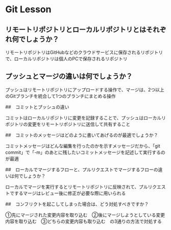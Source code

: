 # Git Lesson

## リモートリポジトリとローカルリポジトリとはそれぞれ何でしょうか？

リモートリポジトリはGitHubなどのクラウドサービスに保存されるリポジトリで、ローカルリポジトリは個人のPCで保存されるリポジトリ

## プッシュとマージの違いは何でしょうか？

プッシュはリモートリポジトリにアップロードする操作で、マージは、2つ以上のGitブランチを統合して1つのブランチにまとめる操作

##　コミットとプッシュの違い

コミットはローカルリポジトリに変更を記録することで、プッシュはローカルリポジトリの変更をリモートリポジトリに送信して共有すること

##　コミットのメッセージはどのように書いてあげるのが最適でしょうか？

コミットメッセージはどんな編集を行ったのかを示すメッセージだから、「git commit」で「-m」のあとに残したいコミットメッセージを記述して実行するのが最適

##　ローカルでマージするフローと、プルリクエストでマージするフローの違いは何でしょうか？

ローカルでマージを実行するとリモートリポジトリに反映されて、プルリクエストでするマージはレビュー後に修正が必要な際に用いられる

##　コンフリクトを起こしてしまった場合は、どう対処すべきですか？

①先にマージされた変更内容を取り込む　②後にマージしようとしている変更内容を取り込む　③どちらの変更内容も取り込む　の3通りの方法で対処する